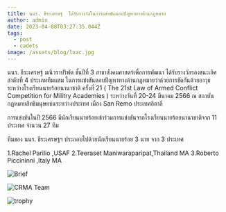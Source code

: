 ```yaml
---
title: นนร. ธีระเศรษฐ์  ได้รับรางวัลในการแข่งขันตอบปัญหาทางด้านกฎหมาย
author: admin
date: 2023-04-08T03:27:35.044Z
tags:
  - post
  - cadets
image: /assets/blog/loac.jpg
---
```

นนร. ธีระเศรษฐ์ มณิวราปริพัต ชั้นปีที่ 3 สาขาสังคมศาสตร์เพื่อการพัฒนา ได้รับรางวัลรองชนะเลิศลำดับที่ 4 ประเภททีมผสม ในการแข่งขันตอบปัญหาทางด้านกฎหมายว่าด้วยการขัดกันด้วยอาวุธ ระหว่างโรงเรียนนายร้อยนานาชาติ ครั้งที่ 21 ( The 21st Law of Armed Conflict Competition for Militry Academies ) ระหว่างวันที่ 20-24 มีนาคม 2566 ณ สถาบันกฎหมายสิทธิมนุษยชนระหว่างประเทศ เมือง San Remo ประเทศอิตาลี 

การแข่งขันในปี 2566  มีนักเรียนนายร้อยเข้าร่วมการแข่งขันจากโรงเรียนนายร้อยนานาชาติจาก 11 ประเทศ จำนวน 27 ทีม

ทีมของ นนร. ธีระเศรษฐฯ ประกอบไปด้วยนักเรียนนายร้อย 3 นาย จาก 3 ประเทศ 

1.Rachel Parilio ,USAF
2.Teeraset Maniwaraparipat,Thailand MA
3.Roberto Piccininni ,Italy MA

![](/assets/blog/973658.jpg "Brief")

![CRMA Team](/assets/blog/ทีมไทย.jpg "ทีม CRMA")

![trophy](/assets/blog/รางวัลรองชนะเลิศ-ลำดับ4.jpg "รางวัลรองชนะเลิศอันดับ 4")